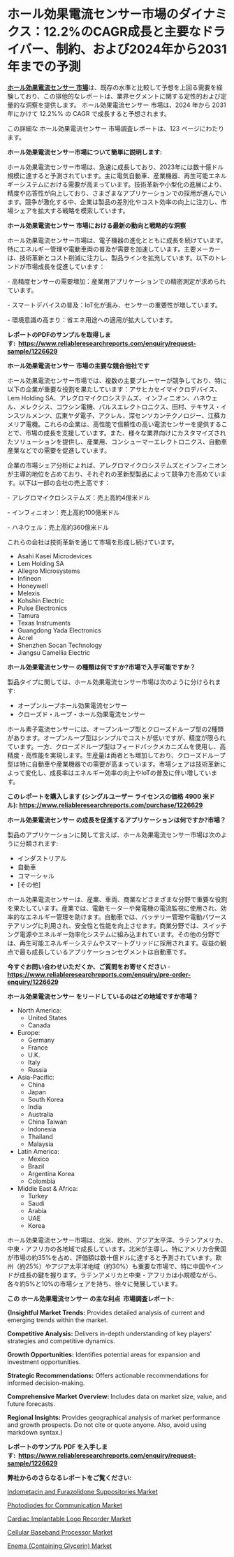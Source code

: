 <p><h1>ホール効果電流センサー市場のダイナミクス：12.2%のCAGR成長と主要なドライバー、制約、および2024年から2031年までの予測</h1></p><p data-sourcepos="1:1-1:157"><strong><a href="https://www.reliableresearchreports.com/hall-effect-current-sensors-r1226629?utm_campaign=110&utm_medium=36&utm_source=Github&utm_content=ia&utm_term=08122024&utm_id=hall-effect-current-sensors">ホール効果電流センサー 市場</a></strong>は、既存の水準と比較して予想を上回る需要を経験しており、この排他的なレポートは、業界セグメントに関する定性的および定量的な洞察を提供します。 ホール効果電流センサー 市場は、2024 年から 2031 年にかけて 12.2%% の CAGR で成長すると予想されます。</p>
<p data-sourcepos="3:1-3:50">この詳細な ホール効果電流センサー 市場調査レポートは、123 ページにわたります。</p>
<p><strong>ホール効果電流センサー市場について簡単に説明します:</strong></p>
<p><p>ホール効果電流センサー市場は、急速に成長しており、2023年には数十億ドル規模に達すると予測されています。主に電気自動車、産業機器、再生可能エネルギーシステムにおける需要が高まっています。技術革新や小型化の進展により、精度や応答性が向上しており、さまざまなアプリケーションでの採用が進んでいます。競争が激化する中、企業は製品の差別化やコスト効率の向上に注力し、市場シェアを拡大する戦略を模索しています。</p></p>
<p><strong>ホール効果電流センサー 市場における最新の動向と戦略的な洞察</strong></p>
<p><p>ホール効果電流センサー市場は、電子機器の進化とともに成長を続けています。特にエネルギー管理や電動車両の普及が需要を加速しています。主要メーカーは、技術革新とコスト削減に注力し、製品ラインを拡充しています。以下のトレンドが市場成長を促進しています：</p><p>- 高精度センサーの需要増加：産業用アプリケーションでの精密測定が求められています。</p><p>- スマートデバイスの普及：IoT化が進み、センサーの重要性が増しています。</p><p>- 環境意識の高まり：省エネ用途への適用が拡大しています。</p></p>
<p><strong>レポートのPDFのサンプルを取得します</strong><strong>:&nbsp;&nbsp;<a href="https://www.reliableresearchreports.com/enquiry/request-sample/1226629?utm_campaign=110&utm_medium=36&utm_source=Github&utm_content=ia&utm_term=08122024&utm_id=hall-effect-current-sensors">https://www.reliableresearchreports.com/enquiry/request-sample/1226629</a></strong></p>
<p><strong>ホール効果電流センサー 市場の主要な競合他社です</strong></p>
<p><p>ホール効果電流センサー市場では、複数の主要プレーヤーが競争しており、特に以下の企業が重要な役割を果たしています：アサヒカセイマイクロデバイス、Lem Holding SA、アレグロマイクロシステムズ、インフィニオン、ハネウェル、メレクシス、コウシン電機、パルスエレクトロニクス、田村、テキサス・インスツルメンツ、広東ヤダ電子、アクレル、深センソカンテクノロジー、江蘇カメリア電機。これらの企業は、高性能で信頼性の高い電流センサーを提供することで、市場の成長を支援しています。また、様々な業界向けにカスタマイズされたソリューションを提供し、産業用、コンシューマーエレクトロニクス、自動車産業などでの需要を促進しています。</p><p>企業の市場シェア分析によれば、アレグロマイクロシステムズとインフィニオンが主導的地位を占めており、それぞれの革新型製品によって競争力を高めています。以下は一部の会社の売上高です：</p><p>- アレグロマイクロシステムズ：売上高約4億米ドル</p><p>- インフィニオン：売上高約100億米ドル</p><p>- ハネウェル：売上高約360億米ドル</p><p>これらの会社は技術革新を通じて市場を形成し続けています。</p></p>
<p><ul><li>Asahi Kasei Microdevices</li><li>Lem Holding SA</li><li>Allegro Microsystems</li><li>Infineon</li><li>Honeywell</li><li>Melexis</li><li>Kohshin Electric</li><li>Pulse Electronics</li><li>Tamura</li><li>Texas Instruments</li><li>Guangdong Yada Electronics</li><li>Acrel</li><li>Shenzhen Socan Technology</li><li>Jiangsu Camellia Electric</li></ul></p>
<p><strong>ホール効果電流センサー の種類は何ですか?市場で入手可能ですか？</strong></p>
<p>製品タイプに関しては、ホール効果電流センサー市場は次のように分けられます:</p>
<p><ul><li>オープンループホール効果電流センサー</li><li>クローズド・ループ・ホール効果電流センサー</li></ul></p>
<p><p>ホール素子電流センサーには、オープンループ型とクローズドループ型の2種類があります。オープンループ型はシンプルでコストが低いですが、精度が限られています。一方、クローズドループ型はフィードバックメカニズムを使用し、高精度・高性能を実現します。生産量は両者とも増加しており、クローズドループ型は特に自動車や産業機器での需要が高まっています。市場シェアは技術革新によって変化し、成長率はエネルギー効率の向上やIoTの普及に伴い増しています。</p></p>
<p><strong>このレポートを購入します (シングルユーザー ライセンスの価格 4900 米ドル):&nbsp;<a href="https://www.reliableresearchreports.com/purchase/1226629?utm_campaign=110&utm_medium=36&utm_source=Github&utm_content=ia&utm_term=08122024&utm_id=hall-effect-current-sensors">https://www.reliableresearchreports.com/purchase/1226629</a></strong></p>
<p><strong>ホール効果電流センサー の成長を促進するアプリケーションは何ですか?市場？</strong></p>
<p>製品のアプリケーションに関して言えば、ホール効果電流センサー市場は次のように分類されます:</p>
<p><ul><li>インダストリアル</li><li>自動車</li><li>コマーシャル</li><li>[その他]</li></ul></p>
<p><p>ホール効果電流センサーは、産業、車両、商業などさまざまな分野で重要な役割を果たしています。産業では、電動モーターや発電機の電流監視に使用され、効率的なエネルギー管理を助けます。自動車では、バッテリー管理や電動パワーステアリングに利用され、安全性と性能を向上させます。商業分野では、スイッチング電源やエネルギー効率化システムに組み込まれています。その他の分野では、再生可能エネルギーシステムやスマートグリッドに採用されます。収益の観点で最も成長しているアプリケーションセグメントは自動車です。</p></p>
<p><strong>今すぐお問い合わせいただくか、ご質問をお寄せください</strong><strong>&nbsp;</strong>-<strong><a href="https://www.reliableresearchreports.com/enquiry/pre-order-enquiry/1226629?utm_campaign=110&utm_medium=36&utm_source=Github&utm_content=ia&utm_term=08122024&utm_id=hall-effect-current-sensors">https://www.reliableresearchreports.com/enquiry/pre-order-enquiry/1226629</a></strong></p>
<p><strong>ホール効果電流センサー をリードしているのはどの地域ですか市場？</strong></p>
<p><ul>
    <li>
        North America:
        <ul>
            <li>United States</li>
            <li>Canada</li>
        </ul>
    </li>
    <li>
        Europe:
        <ul>
            <li>Germany</li>
            <li>France</li>
            <li>U.K.</li>
            <li>Italy</li>
            <li>Russia</li>
        </ul>
    </li>
    <li>
        Asia-Pacific:
        <ul>
            <li>China</li>
            <li>Japan</li>
            <li>South Korea</li>
            <li>India</li>
            <li>Australia</li>
            <li>China Taiwan</li>
            <li>Indonesia</li>
            <li>Thailand</li>
            <li>Malaysia</li>
        </ul>
    </li>
    <li>
        Latin America:
        <ul>
            <li>Mexico</li>
            <li>Brazil</li>
            <li>Argentina Korea</li>
            <li>Colombia</li>
        </ul>
    </li>
    <li>
        Middle East & Africa:
        <ul>
            <li>Turkey</li>
            <li>Saudi</li>
            <li>Arabia</li>
            <li>UAE</li>
            <li>Korea</li>
        </ul>
    </li>
    </ul></p>
<p><p>ホール効果電流センサー市場は、北米、欧州、アジア太平洋、ラテンアメリカ、中東・アフリカの各地域で成長しています。北米が主導し、特にアメリカ合衆国が市場の約35%を占め、評価額は数十億ドルに達すると予測されています。欧州（約25%）やアジア太平洋地域（約30%）も重要な市場で、特に中国やインドが成長の鍵を握ります。ラテンアメリカと中東・アフリカは小規模ながら、各々約5%と10%の市場シェアを持ち、徐々に発展しています。</p></p>
<p><strong>この ホール効果電流センサー の主な利点&nbsp; 市場調査レポート:</strong></p>
<p><strong>{Insightful Market Trends:</strong> Provides detailed analysis of current and emerging trends within the market.</p>
<p><strong>Competitive Analysis:</strong> Delivers in-depth understanding of key players' strategies and competitive dynamics.</p>
<p><strong>Growth Opportunities:</strong> Identifies potential areas for expansion and investment opportunities.</p>
<p><strong>Strategic Recommendations:</strong> Offers actionable recommendations for informed decision-making.</p>
<p><strong>Comprehensive Market Overview: </strong>Includes data on market size, value, and future forecasts.</p>
<p><strong>Regional Insights: </strong>Provides geographical analysis of market performance and growth prospects. Do not cite or quote anyone. Also, avoid using markdown syntax.}</p>
<p><strong>レポートのサンプル PDF を入手します:&nbsp;</strong><strong>&nbsp;<a href="https://www.reliableresearchreports.com/enquiry/request-sample/1226629?utm_campaign=110&utm_medium=36&utm_source=Github&utm_content=ia&utm_term=08122024&utm_id=hall-effect-current-sensors">https://www.reliableresearchreports.com/enquiry/request-sample/1226629</a></strong></p>
<p></p>
<p><strong>弊社からのさらなるレポートをご覧ください:</strong></p>
<p><p><a href="https://issuu.com/reportprime-2/docs/indometacin-and-furazolidone-suppositories-market-?utm_campaign=110&utm_medium=36&utm_source=Github&utm_content=ia&utm_term=08122024&utm_id=hall-effect-current-sensors">Indometacin and Furazolidone Suppositories Market</a></p><p><a href="https://www.linkedin.com/pulse/positive-growth-trajectory-photodiodes-communication-market-znx9e?utm_campaign=110&utm_medium=36&utm_source=Github&utm_content=ia&utm_term=08122024&utm_id=hall-effect-current-sensors">Photodiodes for Communication Market</a></p><p><a href="https://github.com/NarcisoFerry/Market-Research-Report-List-1/blob/main/cardiac-implantable-loop-recorder-market.md?utm_campaign=110&utm_medium=36&utm_source=Github&utm_content=ia&utm_term=08122024&utm_id=hall-effect-current-sensors">Cardiac Implantable Loop Recorder Market</a></p><p><a href="https://www.linkedin.com/pulse/global-cellular-baseband-processor-market-pulse-trends-sijie?utm_campaign=110&utm_medium=36&utm_source=Github&utm_content=ia&utm_term=08122024&utm_id=hall-effect-current-sensors">Cellular Baseband Processor Market</a></p><p><a href="https://issuu.com/reportprime-2/docs/enema-containing-glycerin-market-size-2030.pptx?utm_campaign=110&utm_medium=36&utm_source=Github&utm_content=ia&utm_term=08122024&utm_id=hall-effect-current-sensors">Enema (Containing Glycerin) Market</a></p></p>